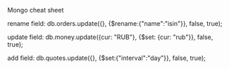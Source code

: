 Mongo cheat sheet

rename field: db.orders.update({}, {$rename:{"name":"isin"}}, false, true);

update field: db.money.update({cur: "RUB"}, {$set: {cur: "rub"}}, false, true);

add field: db.quotes.update({}, {$set:{"interval":"day"}}, false, true);
